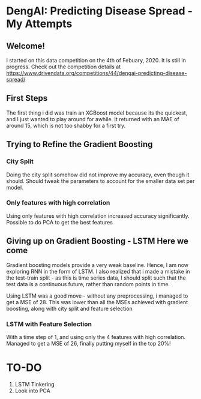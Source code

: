 # DengAI: Predicting Disease Spread - My Attempts

## Welcome!
I started on this data competition on the 4th of Febuary, 2020. It is still in progress. Check out the competition details at https://www.drivendata.org/competitions/44/dengai-predicting-disease-spread/

## First Steps
The first thing i did was train an XGBoost model because its the quickest, and I just wanted to play around for awhile. It returned with an MAE of around 15, which is not too shabby for a first try.

## Trying to Refine the Gradient Boosting 

### City Split
Doing the city split somehow did not improve my accuracy, even though it should. Should tweak the parameters to account for the smaller data set per model.

### Only features with high correlation
Using only features with high correlation increased accuracy significantly. Possible to do PCA to get the best features

## Giving up on Gradient Boosting - LSTM Here we come
Gradient boosting models provide a very weak baseline. Hence, I am now exploring RNN in the form of LSTM. I also realized that i made a mistake in the test-train split - as this is time series data, I should split such that the test data is a continuous future, rather than random points in time.

Using LSTM was a good move - without any preprocessing, i managed to get a MSE of 28. This was lower than all the MSEs achieved with gradient boosting, along with city split and feature selection

### LSTM with Feature Selection
With a time step of 1, and using only the 4 features with high correlation. Managed to get a MSE of 26, finally putting myself in the top 20%!

# TO-DO
1. LSTM Tinkering
2. Look into PCA
